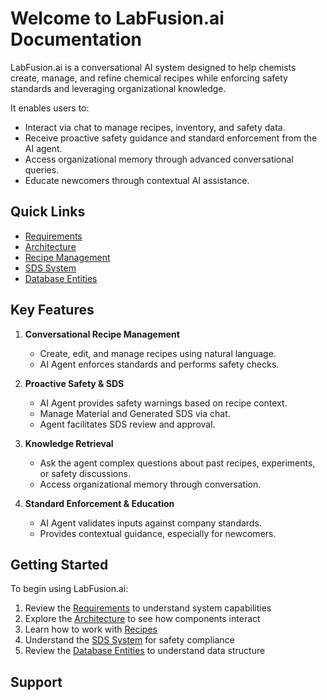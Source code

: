 # Welcome to LabFusion.ai Documentation

LabFusion.ai is a conversational AI system designed to help chemists create, manage, and refine chemical recipes while enforcing safety standards and leveraging organizational knowledge.

It enables users to:

- Interact via chat to manage recipes, inventory, and safety data.
- Receive proactive safety guidance and standard enforcement from the AI agent.
- Access organizational memory through advanced conversational queries.
- Educate newcomers through contextual AI assistance.

## Quick Links

- [Requirements](/requirements)
- [Architecture](/architecture)
- [Recipe Management](/recipe-management)
- [SDS System](/sds-system)
- [Database Entities](/entities)

## Key Features

1. **Conversational Recipe Management**

   - Create, edit, and manage recipes using natural language.
   - AI Agent enforces standards and performs safety checks.

2. **Proactive Safety & SDS**

   - AI Agent provides safety warnings based on recipe context.
   - Manage Material and Generated SDS via chat.
   - Agent facilitates SDS review and approval.

3. **Knowledge Retrieval**

   - Ask the agent complex questions about past recipes, experiments, or safety discussions.
   - Access organizational memory through conversation.

4. **Standard Enforcement & Education**
   - AI Agent validates inputs against company standards.
   - Provides contextual guidance, especially for newcomers.

## Getting Started

To begin using LabFusion.ai:

1. Review the [Requirements](/requirements) to understand system capabilities
2. Explore the [Architecture](/architecture) to see how components interact
3. Learn how to work with [Recipes](/recipe-management)
4. Understand the [SDS System](/sds-system) for safety compliance
5. Review the [Database Entities](/entities) to understand data structure

## Support
